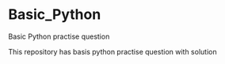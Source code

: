 # Basic_Python
Basic Python practise question

This repository has basis python practise question with solution 

